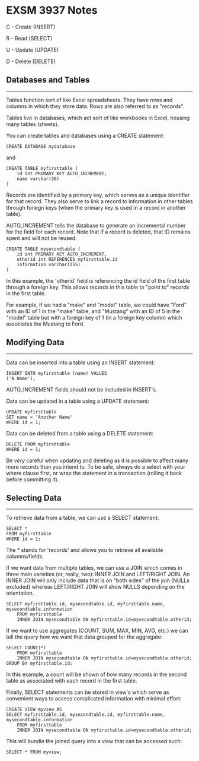 # EXSM 3937 Notes

C - Create (INSERT)

R - Read (SELECT)

U - Update (UPDATE)

D - Delete (DELETE)

## Databases and Tables
---

Tables function sort of like Excel spreadsheets. They have rows and columns in which they store data. Rows are also referred to as "records".

Tables live in databases, which act sort of like workbooks in Excel, housing many tables (sheets).

You can create tables and databases using a CREATE statement:

    CREATE DATABASE mydatabase

and

    CREATE TABLE myfirsttable (
        id int PRIMARY KEY AUTO_INCREMENT,
        name varchar(30)
    )

Records are identified by a primary key, which serves as a unique identifier for that record. They also serve to link a record to information in other tables through foriegn keys (when the primary key is used in a record in another table).

AUTO_INCREMENT tells the database to generate an incremental number for the field for each record. Note that if a record is deleted, that ID remains spent and will not be reused.

    CREATE TABLE mysecondtable (
        id int PRIMARY KEY AUTO_INCREMENT,
        otherid int REFERENCES myfirsttable.id
        information varchar(255)
    )

In this example, the 'otherid' field is referencing the id field of the first table through a foreign key. This allows records in this table to "point to" records in the first table. 

For example, if we had a "make" and "model" table, we could have "Ford" with an ID of 1 in the "make" table, and "Mustang" with an ID of 5 in the "model" table but with a foreign key of 1 (in a foreign key column) which associates the Mustang to Ford.

## Modifying Data 
---
Data can be inserted into a table using an INSERT statement:

    INSERT INTO myfirsttable (name) VALUES
    ('A Name');

AUTO_INCREMENT fields should not be included in INSERT's.

Data can be updated in a table using a UPDATE statement:

    UPDATE myfirsttable
    SET name = 'Another Name'
    WHERE id = 1;

Data can be deleted from a table using a DELETE statement:

    DELETE FROM myfirsttable
    WHERE id = 1;

Be *very* careful when updating and deleting as it is possible to affect many more records than you intend to. To be safe, always do a select with your where clause first, or wrap the statement in a transaction (rolling it back before committing it).  

## Selecting Data 
---
To retrieve data from a table, we can use a SELECT statement:

    SELECT *
    FROM myfirsttable
    WHERE id = 1;

The * stands for 'records' and allows you to retrieve all available columns/fields.

If we want data from multiple tables, we can use a JOIN which comes in three main varieties (or, really, two): INNER JOIN and LEFT/RIGHT JOIN. An INNER JOIN will only include data that is on "both sides" of the join (NULLs excluded) whereas LEFT/RIGHT JOIN will show NULLS depending on the orientation.

    SELECT myfirsttable.id, mysecondtable.id, myfirsttable.name, mysecondtable.information
        FROM myfirsttable
        INNER JOIN mysecondtable ON myfirsttable.id=mysecondtable.otherid;

If we want to use aggregates (COUNT, SUM, MAX, MIN, AVG, etc.) we can tell the query how we want that data grouped for the aggregate:

    SELECT COUNT(*)
        FROM myfirsttable
        INNER JOIN mysecondtable ON myfirsttable.id=mysecondtable.otherid;
    GROUP BY myfirsttable.id;

In this example, a count will be shown  of how many records in the second table as associated with each record in the first table.

Finally, SELECT statements can be stored in view's which serve as convenient ways to access complicated information with minimal effort:

    CREATE VIEW myview AS
    SELECT myfirsttable.id, mysecondtable.id, myfirsttable.name, mysecondtable.information
        FROM myfirsttable
        INNER JOIN mysecondtable ON myfirsttable.id=mysecondtable.otherid;

This will bundle the joined query into a view that can be accessed such:

    SELECT * FROM myview;